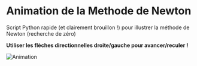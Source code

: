 # Animation de la Methode de Newton
Script Python rapide (et clairement brouillon !) pour illustrer la méthode de Newton (recherche de zéro)

**Utiliser les flèches directionnelles droite/gauche pour avancer/reculer !**

![Animation](https://raw.githubusercontent.com/ThibGiauffret/py_MethodeNewton/main/newton_anim.gif)
